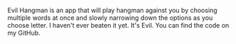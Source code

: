Evil Hangman is an app that will play hangman against you by choosing multiple words at once and slowly narrowing down the options as you choose letter. I haven't ever beaten it yet. It's Evil. You can find the code on my GitHub.
